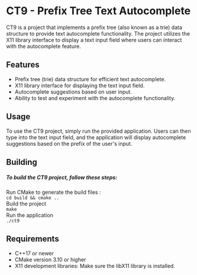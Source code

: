 # CT9 - Prefix Tree Text Autocomplete
CT9 is a project that implements a prefix tree (also known as a trie) data structure to provide text autocomplete functionality. The project utilizes the X11 library interface to display a text input field where users can interact with the autocomplete feature.

## Features
- Prefix tree (trie) data structure for efficient text autocomplete.
- X11 library interface for displaying the text input field.
- Autocomplete suggestions based on user input.
- Ability to test and experiment with the autocomplete functionality.

## Usage
To use the CT9 project, simply run the provided application. Users can then type into the text input field, and the application will display autocomplete suggestions based on the prefix of the user's input.

## Building
##### To build the CT9 project, follow these steps: <br>
Run CMake to generate the build files : <br> 
`cd build && cmake ..` <br>
Build the project <br>
`make` <br>
Run the application <br>
`./ct9`

## Requirements
- C++17 or newer
- CMake version 3.10 or higher
- X11 development libraries: Make sure the libX11 library is installed.
